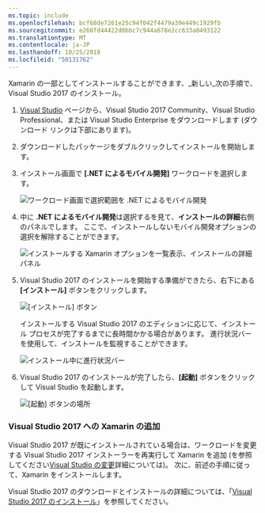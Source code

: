 ```yaml
---
ms.topic: include
ms.openlocfilehash: bcf68de7261e25c94f042f4479a39e449c1929fb
ms.sourcegitcommit: e268fd44422d0bbc7c944a678e2cc633a0493122
ms.translationtype: MT
ms.contentlocale: ja-JP
ms.lasthandoff: 10/25/2018
ms.locfileid: "50131762"
---
```

Xamarin の一部としてインストールすることができます、_新しい_次の手順で、Visual Studio 2017 のインストール。

1. [Visual Studio](https://visualstudio.microsoft.com/vs/) ページから、Visual Studio 2017 Community、Visual Studio Professional、または Visual Studio Enterprise をダウンロードします (ダウンロード リンクは下部にあります)。

2. ダウンロードしたパッケージをダブルクリックしてインストールを開始します。

3. インストール画面で **[.NET によるモバイル開発]** ワークロードを選択します。

    ![ワークロード画面で選択範囲を .NET によるモバイル開発](~/cross-platform/get-started/installation/windows-images/01-mobile-dev-workload.png)

4. 中に **.NET によるモバイル開発**は選択するを見て、**インストールの詳細**右側のパネルでします。 ここで、インストールしないモバイル開発オプションの選択を解除することができます。

    ![インストールする Xamarin オプションを一覧表示、インストールの詳細 パネル](~/cross-platform/get-started/installation/windows-images/02-summary.png)

5. Visual Studio 2017 のインストールを開始する準備ができたら、右下にある **[インストール]** ボタンをクリックします。

    ![[インストール] ボタン](~/cross-platform/get-started/installation/windows-images/03-click-install.png)

   インストールする Visual Studio 2017 のエディションに応じて、インストール プロセスが完了するまでに長時間かかる場合があります。 進行状況バーを使用して、インストールを監視することができます。

    ![インストール中に進行状況バー](~/cross-platform/get-started/installation/windows-images/04-progress-bars.png)

6. Visual Studio 2017 のインストールが完了したら、**[起動]** ボタンをクリックして Visual Studio を起動します。

    ![[起動] ボタンの場所](~/cross-platform/get-started/installation/windows-images/05-launch.png)

<a name="vs2017" />

### <a name="adding-xamarin-to-visual-studio-2017"></a>Visual Studio 2017 への Xamarin の追加

Visual Studio 2017 が既にインストールされている場合は、ワークロードを変更する Visual Studio 2017 インストーラーを再実行して Xamarin を追加 (を参照してください[Visual Studio の変更](https://docs.microsoft.com/visualstudio/install/modify-visual-studio)詳細については)。 次に、前述の手順に従って、Xamarin をインストールします。

Visual Studio 2017 のダウンロードとインストールの詳細については、「[Visual Studio 2017 のインストール](https://docs.microsoft.com/visualstudio/install/install-visual-studio)」を参照してください。